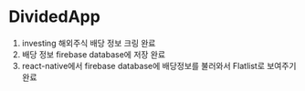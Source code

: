 # DividedApp

1. investing 해외주식 배당 정보 크링 완료
2. 배당 정보 firebase database에 저장 완료
3. react-native에서 firebase database에 배당정보를 불러와서 Flatlist로 보여주기 완료
